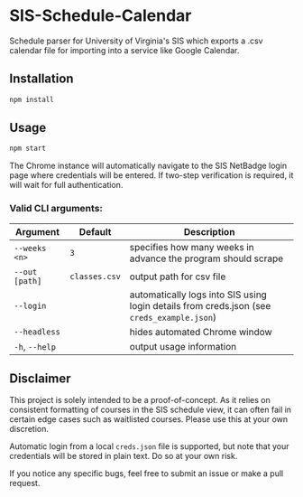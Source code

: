 # SIS-Schedule-Calendar

Schedule parser for University of Virginia's SIS which exports a .csv calendar file for importing into a service like Google Calendar.

## Installation

```bash
npm install
```

## Usage

```bash
npm start
```
The Chrome instance will automatically navigate to the SIS NetBadge login page where credentials will be entered. If two-step verification is required, it will wait for full authentication.

### Valid CLI arguments:
Argument | Default | Description
--- | --- | ---
`--weeks <n>` | `3` | specifies how many weeks in advance the program should scrape
`--out [path]` | `classes.csv` | output path for csv file
`--login` || automatically logs into SIS using login details from creds.json (see `creds_example.json`)
`--headless` || hides automated Chrome window
`-h`, `--help` || output usage information

## Disclaimer

This project is solely intended to be a proof-of-concept. As it relies on consistent formatting of courses in the SIS schedule view, it can often fail in certain edge cases such as waitlisted courses. Please use this at your own discretion.

Automatic login from a local `creds.json` file is supported, but note that your credentials will be stored in plain text. Do so at your own risk.

If you notice any specific bugs, feel free to submit an issue or make a pull request.
